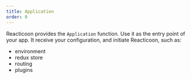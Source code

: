 ```yaml
---
title: Application
order: 0
---
```


Reacticoon provides the `Application` function. Use it as the entry point of your app.
It receive your configuration, and initiate Reacticoon, such as:

- environment
- redux store
- routing
- plugins
